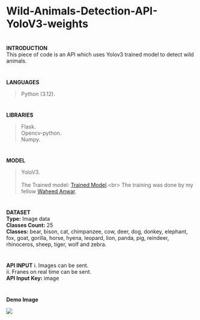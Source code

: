 # Wild-Animals-Detection-API-YoloV3-weights
#
**INTRODUCTION<br>**
This piece of code is an API which uses Yolov3 trained model to detect wild animals.
#
**LANGUAGES**
> Python (3.12).
#
**LIBRARIES**
> Flask.<br>
> Opencv-python.<br>
> Numpy.
#
**MODEL**
> YoloV3.<br><br>
The Trained model: [Trained Model]([https://drive.google.com/file/d/1BY4JS460L1WCz6p1UwZW_Un8bHWWXVW_/view?usp=drivesdk](https://drive.google.com/drive/folders/1ufT479Gh5PK0i5JiZPRio0rV8AMiJpo_?usp=sharing)).<br>
The training was done by my fellow [Waheed Anwar]([https://github.com/Waheed9002/AR-Hiking-App.git](https://github.com/Waheed9002)).
#
**DATASET**<br>
**Type:** Image data<br>
**Classes Count:** 25<br>
**Classes:** bear, bison, cat, chimpanzee, cow, deer, dog, donkey, elephant, fox, goat, gorilla, horse, hyena, leopard, lion, panda, pig, reindeer, rhinoceros, sheep, tiger, wolf and zebra.
#
**API INPUT**
i. Images can be sent.<br>
ii. Franes on real time can be sent.<br>
**API Input Key:** image
#
**Demo Image**
<div style="display: flex; justify-content: space-between; align-items: center; gap: 10px;">
<img src="https://i.imgur.com/qq1k6E1.jpg" >
</div>

